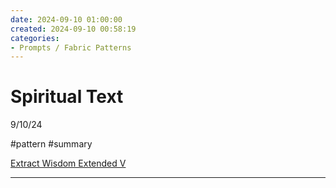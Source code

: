 ```yaml
---
date: 2024-09-10 01:00:00
created: 2024-09-10 00:58:19
categories:
- Prompts / Fabric Patterns
---
```


# Spiritual Text

9/10/24

#pattern #summary

[Extract Wisdom Extended V](Extract%20Wisdom%20Extended%20V.md "upnote://x-callback-url/openNote?noteId=4ed70a41-19b6-4f78-bb9a-4f82e2714c07")

  

* * *